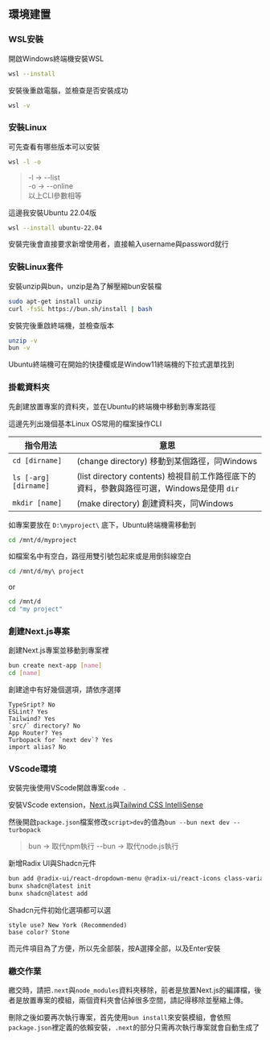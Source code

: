 ## 環境建置

### WSL安裝

開啟Windows終端機安裝WSL

```bash
wsl --install
```

安裝後重啟電腦，並檢查是否安裝成功

```bash
wsl -v
```

### 安裝Linux

可先查看有哪些版本可以安裝

```bash
wsl -l -o
```

> -l -> \--list \
> -o -> \--online \
> 以上CLI參數相等

這邊我安裝Ubuntu 22.04版

```bash
wsl --install ubuntu-22.04
```

安裝完後會直接要求新增使用者，直接輸入username與password就行

### 安裝Linux套件

安裝unzip與bun，unzip是為了解壓縮bun安裝檔

```bash
sudo apt-get install unzip
curl -fsSL https://bun.sh/install | bash
```

安裝完後重啟終端機，並檢查版本

```bash
unzip -v
bun -v
```

Ubuntu終端機可在開始的快捷欄或是Window11終端機的下拉式選單找到

### 掛載資料夾

先創建放置專案的資料夾，並在Ubuntu的終端機中移動到專案路徑

這邊先列出幾個基本Linux OS常用的檔案操作CLI

| 指令用法 | 意思 |
| -------- | -------- |
| ```cd [dirname]``` | (change directory) 移動到某個路徑，同Windows |
| ```ls [-arg] [dirname]``` | (list directory contents) 檢視目前工作路徑底下的資料，參數與路徑可選，Windows是使用 ```dir``` |
| ```mkdir [name]``` | (make directory) 創建資料夾，同Windows |

如專案要放在 ```D:\myproject\``` 底下，Ubuntu終端機需移動到

```bash
cd /mnt/d/myproject
```

如檔案名中有空白，路徑用雙引號包起來或是用倒斜線空白

```bash
cd /mnt/d/my\ project
```

or

```bash
cd /mnt/d
cd "my project"
```

### 創建Next.js專案

創建Next.js專案並移動到專案裡

```bash
bun create next-app [name]
cd [name]
```

創建途中有好幾個選項，請依序選擇

```
TypeSript? No
ESLint? Yes
Tailwind? Yes
`src/` directory? No
App Router? Yes
Turbopack for `next dev`? Yes
import alias? No
```

### VScode環境

安裝完後使用VScode開啟專案```code .```

安裝VScode extension，[Next.js](https://marketplace.cursorapi.com/items?itemName=foxundermoon.next-js)與[Tailwind CSS IntelliSense](https://marketplace.cursorapi.com/items?itemName=bradlc.vscode-tailwindcss)

然後開啟`package.json`檔案修改`script>dev`的值為```bun --bun next dev --turbopack```

> bun -> 取代npm執行
> \--bun -> 取代node.js執行

新增Radix UI與Shadcn元件

```bash
bun add @radix-ui/react-dropdown-menu @radix-ui/react-icons class-variance-authority clsx tailwind-merge
bunx shadcn@latest init
bunx shadcn@latest add
```

Shadcn元件初始化選項都可以選

```
style use? New York (Recommended)
base color? Stone
```

而元件項目為了方便，所以先全部裝，按A選擇全部，以及Enter安裝

### 繳交作業

繳交時，請把`.next`與`node_modules`資料夾移除，前者是放置Next.js的編譯檔，後者是放置專案的模組，兩個資料夾會佔掉很多空間，請記得移除並壓縮上傳。

刪除之後如要再次執行專案，首先使用`bun install`來安裝模組，會依照`package.json`裡定義的依賴安裝，`.next`的部分只需再次執行專案就會自動生成了